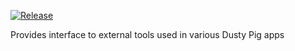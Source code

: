 [![Release](https://github.com/dustypigtv/DustyPig.Tools/actions/workflows/release.yml/badge.svg)](https://github.com/dustypigtv/DustyPig.Tools/actions/workflows/release.yml)

Provides interface to external tools used in various Dusty Pig apps